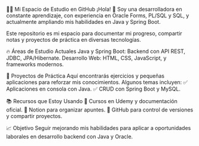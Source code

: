 👩‍💻 Mi Espacio de Estudio en GitHub
¡Hola! 👋 Soy una desarrolladora en constante aprendizaje, con experiencia en Oracle Forms, PL/SQL y SQL, y actualmente ampliando mis habilidades en Java y Spring Boot.

Este repositorio es mi espacio para documentar mi progreso, compartir notas y proyectos de práctica en diversas tecnologías.

🔥 Áreas de Estudio Actuales
Java y Spring Boot: Backend con API REST, JDBC, JPA/Hibernate.
Desarrollo Web: HTML, CSS, JavaScript, y frameworks modernos.


📌 Proyectos de Práctica
Aquí encontrarás ejercicios y pequeñas aplicaciones para reforzar mis conocimientos. Algunos temas incluyen:
✅ Aplicaciones en consola con Java.
✅ CRUD con Spring Boot y MySQL.


📚 Recursos que Estoy Usando
📌 Cursos en Udemy y documentación oficial.
📌 Notion para organizar apuntes.
📌 GitHub para control de versiones y compartir proyectos.

📈 Objetivo
Seguir mejorando mis habilidades para aplicar a oportunidades laborales en desarrollo backend con Java y Oracle.
